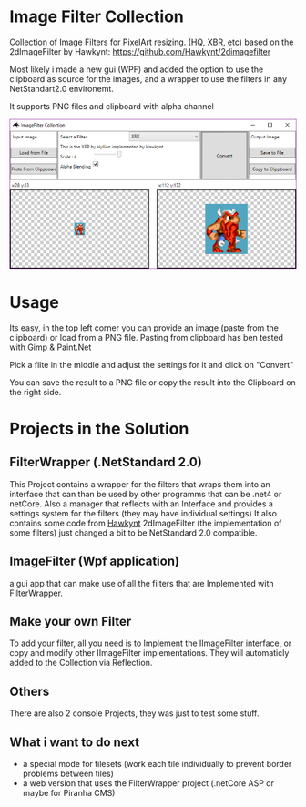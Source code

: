 # Image Filter Collection
Collection of Image Filters for PixelArt resizing. [(HQ, XBR, etc)](https://en.wikipedia.org/wiki/Pixel-art_scaling_algorithms)
based on the 2dImageFilter by Hawkynt: https://github.com/Hawkynt/2dimagefilter

Most likely i made a new gui (WPF) and added the option to use the clipboard as source for the images, and a wrapper to use the filters in any NetStandart2.0 environemt.

It supports PNG files and clipboard with alpha channel

![Screenshot](Screenshots/ImageFilter2.png)

# Usage
Its easy, in the top left corner you can provide an image (paste from the clipboard) or load from a PNG file.
Pasting from clipboard has ben tested with Gimp & Paint.Net

Pick a filte in the middle and adjust the settings for it and click on "Convert"

You can save the result to a PNG file or copy the result into the Clipboard on the right side.

# Projects in the Solution
## FilterWrapper (.NetStandard 2.0)
This Project contains a wrapper for the filters that wraps them into an interface that can than be used by other programms that can be .net4 or netCore.
Also a manager that reflects with an Interface and provides a settings system for the filters (they may have individual settings)
It also contains some code from [Hawkynt](https://github.com/Hawkynt) 2dImageFilter (the implementation of some filters) just changed a bit to be NetStandard 2.0 compatible.

## ImageFilter (Wpf application)
a gui app that can make use of all the filters that are Implemented with FilterWrapper.

## Make your own Filter
To add your filter, all you need is to Implement the IImageFilter interface, or copy and modify other IImageFilter implementations.
They will automaticly added to the Collection via Reflection.

## Others
There are also 2 console Projects, they was just to test some stuff.

## What i want to do next
+ a special mode for tilesets (work each tile individually to prevent border problems between tiles)
+ a web version that uses the FilterWrapper project (.netCore ASP or maybe for Piranha CMS)
